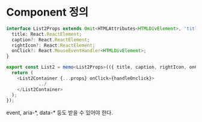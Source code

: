 # Component 정의



```typescript
interface List2Props extends Omit<HTMLAttributes<HTMLDivElement>, 'title'> {
  title: React.ReactElement;
  caption?: React.ReactElement;
  rightIcon?: React.ReactElement;
  onClick?: React.MouseEventHandler<HTMLDivElement>;
}

export const List2 = memo<List2Props>(({ title, caption, rightIcon, onClick: handleOnclick, ...props }) => {
  return (
    <List2Container {...props} onClick={handleOnclick}>
            ../
    </List2Container>
  );
});

```

event, aria-\*, data-\* 등도 받을 수 있어야 한다.

  


